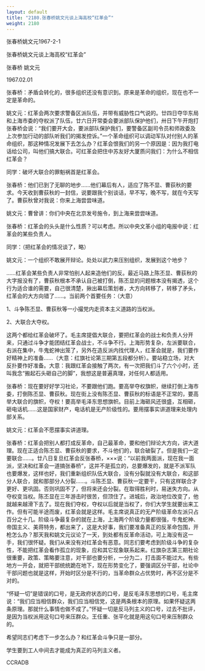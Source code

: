 ```yaml
---
layout: default
title: "2180.张春桥姚文元谈上海高校“红革会”"
weight: 2180
---
```


张春桥姚文元1967-2-1

张春桥姚文元谈上海高校“红革会”

张春桥 姚文元

1967.02.01

张春桥：矛盾会转化的，很多组织还没有意识到。原来是革命的组织，现在也不一定是革命的。

姚文元：红革会两次要求警备区派队伍，并带有威胁性口气说的。廿四日夺华东局和上海市委的夺权派了队伍，廿六日开常委会要派部队保护他们，卅日下午开炮打张春桥会说：“我们要开大会，要派部队保护我们，要警备区副司令员和师政委及上次参加行动的部队听我们的揭发控诉。”一个革命组织可以调动军队对付别人的革命组织，那这种情况发展下去怎么办？红革会恨我们的另一个原因是：因为我打电话给公司，叫他们搞大联合。可红革会把住中苏友好大厦质问我们：为什么不相信红革会？

同学：破坏大联合的罪魁祸首是红革会。

张春桥：他们已到了无聊的地步……他们幕后有人，适应了陈不显、曹荻秋的要求。今天收到曹荻秋的一封信，说要跟我个别谈话，早不写，晚不写，就在今天写了。曹荻秋曾对我说：你来上海尝尝味道。

姚文元：曹曾讲：你们中央在北京发号施令，到上海来尝尝味道。

张春桥：红革会的头头是什么性质？可以考虑。所以中央文革小组的电报中说：红革会的某些负责人。

同学：（把红革会的情况谈了，略）

姚文元：一个组织不敢展开辩论。处处以武力来压别组织，发展到这个地步？

……红革会某些负责人非常怕别人起来造他们的反。最近马路上陈丕显、曹荻秋的大字报没有了，曹荻秋根本不承认自己被打倒，陈丕显的问题根本没有揭透，这个行为适合谁的需要，自己很清楚，揪出幕后策划者，大方向转移了，转移了矛头，红革会的大方向错了……。当前两个首要任务：（大意）

1、斗争陈丕显、曹荻秋等一小撮党内走资本主义道路的当权派。

2、大联合大夺权。

这两个都给红革会破坏了。毛主席提倡大联合，要把红革会的战士和负责人分开来，只通过斗争才能团结红革会战士，不斗争不行。上海形势复杂，左派要联合，右派在集中，牛鬼蛇神出笼了，另外在造反派内找代理人，红革会就是，我们要作好精神上的准备……（大意：红旗社论第三期第五段都分析）。要站稳立场，对大反扑要作好准备。大意：我跟红革会接触了两次，有一次把我们斗了六个小时，还叫我念“搬起石头砸自己的脚”，我想这是普遍真理，对任何人都适用。

张春桥：现在要好好学习社论，不要跟他们跑。要高举夺权旗帜，继续打倒上海市委，打倒陈丕显、曹荻秋。现在街上没有陈丕显、曹荻秋的标语是不正常的，要高举大联合的旗帜，夺权！要高举毛泽东思想旗帜。目前上海砸风还很盛，互相砸，砸电话机……这是国家财产，电话机是无产阶级性的。要用摆事实讲道理来处理内部关系。

姚文元：红革会不愿摆事实讲道理。

张春桥：红革会把别人都打成反革命，自己最革命，要和他们辩论大方向，讲大道理。现在正适合陈丕显、曹荻秋的要求，不斗他们的，联合破裂了。但是我们一定要联合……。廿八日复旦红革会反张春桥，×××说：“以前我两面派，现在我一面派，坚决和红革会一道搞张春桥”，这并不是孤立的，总要爆发的，就是不派军队也要爆发，这样也好，我们重新组织队伍大联合，没有分裂就没有大联合，和这部分人联合，就和那部分人分裂……。斗陈丕显、曹荻秋一定要干，只有这样联合才更好、更巩固。否则巩固不了，但将来还会分裂。在取得胜利时，易迷失方向。从夺权变当权。陈丕显在三年游击时很苦，但顶住了。进城后，政治地位改变了，他就越来越滑下去了。现在我们夺权，夺权以后就是当权了，你们大学生就要出来工作。但有可能半途而废，红革会就是这样。毛主席说真正的无产阶级革命左派只占百分之十几。阶级斗争最复杂的就在上海，上海两个阶级力量都很强，牛鬼蛇神、帝国主义、美蒋特务，都出来了，这是大好事，我们要准备真正的反革命包围，开枪怎么办？那天我和姚文元议论了一天，到处都有反革命活动，可上海没有这一手，我们很怀疑。我们从来没有对红革会有恶意。同志们要考虑到阶级斗争的复杂性，不能把红革会看作孤立的现象，应和其它现象联系起来。红旗杂志第三期社论很重要，政策、策略要注意，对干部也要分析，一分为二，打击面不能过大。有些地方一开会，就把干部统统跪在地下，现在形势变化了，要强调区分干部，社论中干部问题也就是这样，开始时区分是不行的，当革命群众占优势时，再不区分是不对的。

“怀疑一切”是错误的口号，是无政府状态的口号，是反毛泽东思想的口号，毛主席说：“我们应当相信群众，我们应当相信党，这是两条根本的原理。如果怀疑这两条原理。那就什么事情也做不成了。”怀疑一切是反马列主义的口号，过去不批评，是因为当权派用这句口号来压群众。王任重、张平化就是用这句口号来压制群众的。

希望同志们考虑下一步怎么办？和红革会斗争只是一部分。

学生要到工人中间去才能成为真正的马列主义者。

CCRADB

